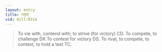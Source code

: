 ```yaml
---
layout: entry
title: འགྲན་
vid: Hill:0314
---
```

> To vie with, contend with; to strive (for victory) CD. To compete, to challenge DK.To contest for victory DS. To rival, to compete, to contest, to hold a test TC.

